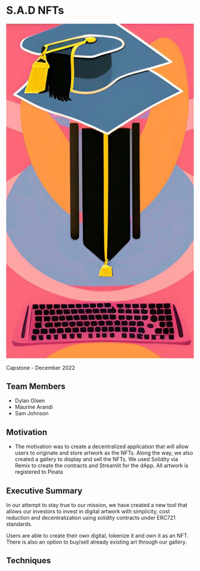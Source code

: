# S.A.D NFTs

![image](Kila_la_heri_images/grad.jpg)

Capstone - December 2022

## Team Members
- Dylan Olsen
- Maurine Arandi
- Sam Johnson

## Motivation

- The motivation was to create a decentralized application that will allow users to originate and store artwork as the NFTs. Along the way, we also created a gallery to display and sell the NFTs. We used Solidity via Remix to create the contracts and Streamlit for the dApp. All artwork is registered to Pinata



## Executive Summary

In our attempt to stay true to our mission, we have created a new tool that allows our investors to invest in digital artwork with simplicity, cost reduction and decentralization using solidity contracts under ERC721 standards. 

Users are able to create their own digital, tokenize it and own it as an NFT. There is also an option to buy/sell already existing art through our gallery. 

## Techniques

